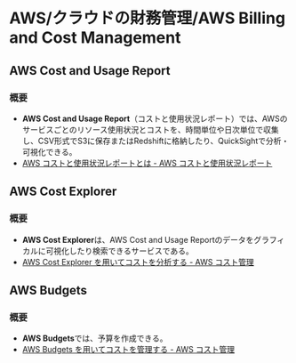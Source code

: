 # AWS/クラウドの財務管理/AWS Billing and Cost Management

## AWS Cost and Usage Report

### 概要

- **AWS Cost and Usage Report**（コストと使用状況レポート）では、AWSのサービスごとのリソース使用状況とコストを、時間単位や日次単位で収集し、CSV形式でS3に保存またはRedshiftに格納したり、QuickSightで分析・可視化できる。
- [AWS コストと使用状況レポートとは - AWS コストと使用状況レポート](https://docs.aws.amazon.com/ja_jp/cur/latest/userguide/what-is-cur.html)

## AWS Cost Explorer

### 概要

- **AWS Cost Explorer**は、AWS Cost and Usage Reportのデータをグラフィカルに可視化したり検索できるサービスである。
- [AWS Cost Explorer を用いてコストを分析する - AWS コスト管理](https://docs.aws.amazon.com/ja_jp/cost-management/latest/userguide/ce-what-is.html)

## AWS Budgets

### 概要

- **AWS Budgets**では、予算を作成できる。
- [AWS Budgets を用いてコストを管理する - AWS コスト管理](https://docs.aws.amazon.com/ja_jp/cost-management/latest/userguide/budgets-managing-costs.html)
